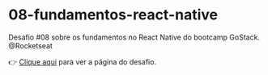 # 08-fundamentos-react-native
Desafio #08 sobre os fundamentos no React Native do bootcamp GoStack. @Rocketseat

:point_right: [Clique aqui](https://github.com/rocketseat-education/bootcamp-gostack-desafios/tree/master/desafio-fundamentos-react-native) para ver a página do desafio.
